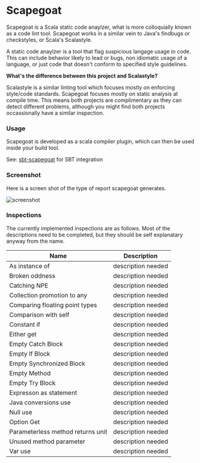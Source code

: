 Scapegoat
==========

Scapegoat is a Scala static code anaylzer, what is more colloquially known as a code lint tool. Scapegoat works in a similar vein to Java's findbugs or checkstyles, or Scala's Scalastyle.

A static code anaylzer is a tool that flag suspicious langage usage in code. This can include behavior likely to lead or bugs, non idiomatic usage of a language, or just code that doesn't conform to specified style guidelines.

**What's the difference between this project and Scalastyle?**

Scalastyle is a similar linting tool which focuses mostly on enforcing style/code standards. Scapegoat focuses mostly on static analysis at compile time. This means both projects are complimentary as they can detect different problems, although you might find both projects occassionally have a similar inspection.

### Usage
Scapegoat is developed as a scala compiler plugin, which can then be used inside your build tool.

See: [sbt-scapegoat](https://github.com/sksamuel/sbt-scapegoat) for SBT integration

### Screenshot

Here is a screen shot of the type of report scapegoat generates.

![screenshot](https://raw.githubusercontent.com/sksamuel/scapegoat/master/screenshot1.png)

### Inspections

The currently implemented inspections are as follows. Most of the descriptions need to be completed, but they should be self explanatary anyway from the name.

|Name|Description|
|----|-----------|
| As instance of | description needed |
| Broken oddness | description needed |
| Catching NPE | description needed |
| Collection promotion to any | description needed |
| Comparing floating point types | description needed |
| Comparison with self | description needed |
| Constant if | description needed |
| Either get | description needed |
| Empty Catch Block | description needed |
| Empty If Block | description needed |
| Empty Synchronized Block | description needed |
| Empty Method | description needed |
| Empty Try Block | description needed |
| Expresson as statement | description needed |
| Java conversions use | description needed |
| Null use | description needed |
| Option Get| description needed |
| Parameterless method returns unit | description needed |
| Unused method parameter | description needed |
| Var use | description needed |


